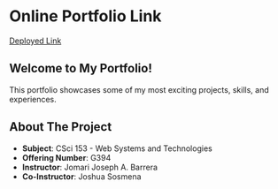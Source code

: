 # Online Portfolio Link
[Deployed Link](https://portfolio-websystems.vercel.app)

## Welcome to My Portfolio!
This portfolio showcases some of my most exciting projects, skills, and experiences. 

## About The Project
- **Subject**: CSci 153 - Web Systems and Technologies
- **Offering Number**: G394
- **Instructor**: Jomari Joseph A. Barrera
- **Co-Instructor**: Joshua Sosmena
